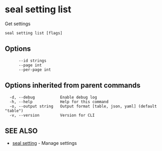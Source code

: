 # seal setting list

Get settings

```
seal setting list [flags]
```

## Options

```
      --id strings     
      --page int       
      --per-page int   
```

## Options inherited from parent commands

```
  -d, --debug           Enable debug log
  -h, --help            Help for this command
  -o, --output string   Output format [table, json, yaml] (default "table")
  -v, --version         Version for CLI
```

## SEE ALSO

* [seal setting](seal_setting)	 - Manage settings

